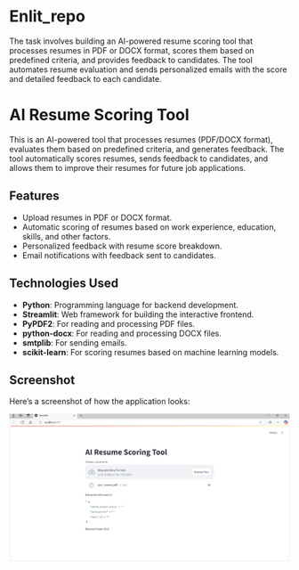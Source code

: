 # Enlit_repo
The task involves building an AI-powered resume scoring tool that processes resumes in PDF or DOCX format, scores them based on predefined criteria, and provides feedback to candidates. The tool automates resume evaluation and sends personalized emails with the score and detailed feedback to each candidate.
# AI Resume Scoring Tool

This is an AI-powered tool that processes resumes (PDF/DOCX format), evaluates them based on predefined criteria, and generates feedback. The tool automatically scores resumes, sends feedback to candidates, and allows them to improve their resumes for future job applications.

## Features
- Upload resumes in PDF or DOCX format.
- Automatic scoring of resumes based on work experience, education, skills, and other factors.
- Personalized feedback with resume score breakdown.
- Email notifications with feedback sent to candidates.

## Technologies Used
- **Python**: Programming language for backend development.
- **Streamlit**: Web framework for building the interactive frontend.
- **PyPDF2**: For reading and processing PDF files.
- **python-docx**: For reading and processing DOCX files.
- **smtplib**: For sending emails.
- **scikit-learn**: For scoring resumes based on machine learning models.

## Screenshot
Here’s a screenshot of how the application looks:

![Resume Score Screenshot](https://github.com/dhuleprajakta/enlit_repo/raw/main/resume_score.png)
